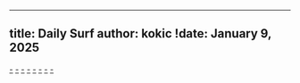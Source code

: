 
---
title: Daily Surf
author: kokic
!date: January 9, 2025
---

[-](/daily-surf/git-filter-branch.md#:embed)
[-](/daily-surf/baby-viewpoint.md#:embed)
[-](/daily-surf/fibonacci-flip.md#:embed)
[-](/daily-surf/nvidia-fps-gpu-cpu.md#:embed)
[-](/daily-surf/gaussian-integral.md#:embed)
[-](/daily-surf/wolfram-engine.md#:embed)
[-](/daily-surf/expand-coefficient.md#:embed)
[-](/daily-surf/young-lemma.md#:embed)
